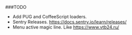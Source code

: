 ###TODO
 
* Add PUG and CoffeeScript loaders.
* Sentry Releases. https://docs.sentry.io/learn/releases/
* Menu active magic line. Like https://www.vtb24.ru/
